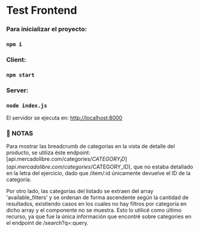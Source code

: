 # Test Frontend

### Para inicializar el proyecto:

### `npm i`

### Client:
### `npm start`

### Server:
### `node index.js`

El servidor se ejecuta en: [http://localhost:8000](http://localhost:8000)

### :page_with_curl: NOTAS


Para mostrar las breadcrumb de categorías en la vista de detalle del producto, se utiliza éste endpoint: [api.mercadolibre.com/categories/$CATEGORY_ID](api.mercadolibre.com/categories/$CATEGORY_ID), que no estaba detallado en la letra del ejercicio, dado que /item/:id únicamente devuelve el ID de la categoría.

Por otro lado, las categorías del listado se extraen del array 'available_filters' y se ordenan de forma ascendente según la cantidad de resultados, existiendo casos en los cuales no hay filtros por categoría en dicho array y el componente no se muestra.
Esto lo utilicé como último recurso, ya que fue la única información que encontré sobre categories en el endpoint de /search?q=:query.
